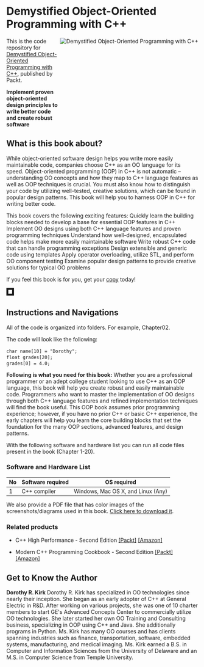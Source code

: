# Demystified Object-Oriented Programming with C++

<a href="https://www.packtpub.com/product/demystified-object-oriented-programming-with-c/9781839218835?utm_source=github&utm_medium=repository&utm_campaign=9781839218835"><img src="https://static.packt-cdn.com/products/9781839218835/cover/smaller" alt="Demystified Object-Oriented Programming with C++" height="256px" align="right"></a>

This is the code repository for [Demystified Object-Oriented Programming with C++](https://www.packtpub.com/product/demystified-object-oriented-programming-with-c/9781839218835?utm_source=github&utm_medium=repository&utm_campaign=9781839218835), published by Packt.

**Implement proven object-oriented design principles to write better code and create robust software**

## What is this book about?
While object-oriented software design helps you write more easily maintainable code, companies choose C++ as an OO language for its speed. Object-oriented programming (OOP) in C++ is not automatic – understanding OO concepts and how they map to C++ language features as well as OOP techniques is crucial. You must also know how to distinguish your code by utilizing well-tested, creative solutions, which can be found in popular design patterns. This book will help you to harness OOP in C++ for writing better code. 

This book covers the following exciting features:
Quickly learn the building blocks needed to develop a base for essential OOP features in C++
Implement OO designs using both C++ language features and proven programming techniques
Understand how well-designed, encapsulated code helps make more easily maintainable software
Write robust C++ code that can handle programming exceptions
Design extensible and generic code using templates
Apply operator overloading, utilize STL, and perform OO component testing
Examine popular design patterns to provide creative solutions for typical OO problems

If you feel this book is for you, get your [copy](https://www.amazon.com/dp/1839218835) today!

<a href="https://www.packtpub.com/?utm_source=github&utm_medium=banner&utm_campaign=GitHubBanner"><img src="https://raw.githubusercontent.com/PacktPublishing/GitHub/master/GitHub.png" 
alt="https://www.packtpub.com/" border="5" /></a>

## Instructions and Navigations
All of the code is organized into folders. For example, Chapter02.

The code will look like the following:
```
char name[10] = "Dorothy";
float grades[20];
grades[0] = 4.0;
```

**Following is what you need for this book:**
Whether you are a professional programmer or an adept college student looking to use C++ as an OOP language, this book will help you create robust and easily maintainable code. Programmers who want to master the implementation of OO designs through both C++ language features and refined implementation techniques will find the book useful. This OOP book assumes prior programming experience; however, if you have no prior C++ or basic C++ experience, the early chapters will help you learn the core building blocks that set the foundation for the many OOP sections, advanced features, and design patterns.

With the following software and hardware list you can run all code files present in the book (Chapter 1-20).
### Software and Hardware List
| No | Software required | OS required |
| -------- | ------------------------------------ | ----------------------------------- |
| 1 | C++ compiler | Windows, Mac OS X, and Linux (Any) |


We also provide a PDF file that has color images of the screenshots/diagrams used in this book. [Click here to download it](https://static.packt-cdn.com/downloads/9781839218835_ColorImages.pdf).

### Related products
* C++ High Performance - Second Edition [[Packt]](https://www.packtpub.com/product/c-high-performance-second-edition/9781839216541?utm_source=github&utm_medium=repository&utm_campaign=9781839216541) [[Amazon]](https://www.amazon.com/dp/1839216549)

* Modern C++ Programming Cookbook - Second Edition [[Packt]](https://www.packtpub.com/product/modern-c-programming-cookbook-second-edition/9781800208988?utm_source=github&utm_medium=repository&utm_campaign=9781800208988) [[Amazon]](https://www.amazon.com/dp/B08GM9KKMR)


## Get to Know the Author
**Dorothy R. Kirk**
Dorothy R. Kirk has specialized in OO technologies since nearly their inception. She began as an early adopter of C++ at General Electric in R&D. After working on various projects, she was one of 10 charter members to start GE's Advanced Concepts Center to commercially utilize OO technologies. She later started her own OO Training and Consulting business, specializing in OOP using C++ and Java. She additionally programs in Python. Ms. Kirk has many OO courses and has clients spanning industries such as finance, transportation, software, embedded systems, manufacturing, and medical imaging.
Ms. Kirk earned a B.S. in Computer and Information Sciences from the University of Delaware and an M.S. in Computer Science from Temple University.

